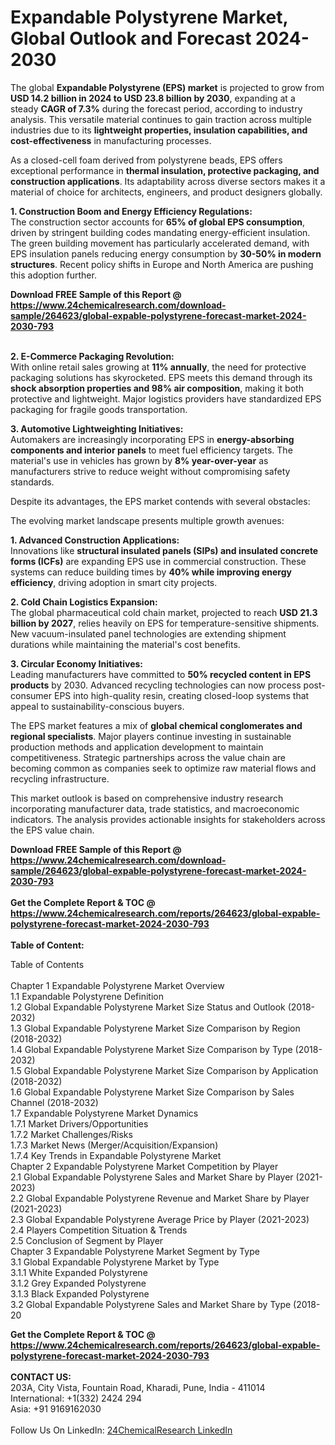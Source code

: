 <h1>Expandable Polystyrene Market, Global Outlook and Forecast 2024-2030</h1><p>The global <strong>Expandable Polystyrene (EPS) market</strong> is projected to grow from <strong>USD 14.2 billion in 2024 to USD 23.8 billion by 2030</strong>, expanding at a steady <strong>CAGR of 7.3%</strong> during the forecast period, according to industry analysis. This versatile material continues to gain traction across multiple industries due to its <strong>lightweight properties, insulation capabilities, and cost-effectiveness</strong> in manufacturing processes.</p><p>As a closed-cell foam derived from polystyrene beads, EPS offers exceptional performance in <strong>thermal insulation, protective packaging, and construction applications</strong>. Its adaptability across diverse sectors makes it a material of choice for architects, engineers, and product designers globally.</p><p><strong>1. Construction Boom and Energy Efficiency Regulations:</strong><br>
The construction sector accounts for <strong>65% of global EPS consumption</strong>, driven by stringent building codes mandating energy-efficient insulation. The green building movement has particularly accelerated demand, with EPS insulation panels reducing energy consumption by <strong>30-50% in modern structures</strong>. Recent policy shifts in Europe and North America are pushing this adoption further.</p><div><b>Download FREE Sample of this Report @ 
            <a href="https://www.24chemicalresearch.com/download-sample/264623/global-expable-polystyrene-forecast-market-2024-2030-793">
            https://www.24chemicalresearch.com/download-sample/264623/global-expable-polystyrene-forecast-market-2024-2030-793</a></b></div><br><p><strong>2. E-Commerce Packaging Revolution:</strong><br>
With online retail sales growing at <strong>11% annually</strong>, the need for protective packaging solutions has skyrocketed. EPS meets this demand through its <strong>shock absorption properties and 98% air composition</strong>, making it both protective and lightweight. Major logistics providers have standardized EPS packaging for fragile goods transportation.</p><p><strong>3. Automotive Lightweighting Initiatives:</strong><br>
Automakers are increasingly incorporating EPS in <strong>energy-absorbing components and interior panels</strong> to meet fuel efficiency targets. The material's use in vehicles has grown by <strong>8% year-over-year</strong> as manufacturers strive to reduce weight without compromising safety standards.</p><p>Despite its advantages, the EPS market contends with several obstacles:</p><p>The evolving market landscape presents multiple growth avenues:</p><p><strong>1. Advanced Construction Applications:</strong><br>
Innovations like <strong>structural insulated panels (SIPs) and insulated concrete forms (ICFs)</strong> are expanding EPS use in commercial construction. These systems can reduce building times by <strong>40% while improving energy efficiency</strong>, driving adoption in smart city projects.</p><p><strong>2. Cold Chain Logistics Expansion:</strong><br>
The global pharmaceutical cold chain market, projected to reach <strong>USD 21.3 billion by 2027</strong>, relies heavily on EPS for temperature-sensitive shipments. New vacuum-insulated panel technologies are extending shipment durations while maintaining the material's cost benefits.</p><p><strong>3. Circular Economy Initiatives:</strong><br>
Leading manufacturers have committed to <strong>50% recycled content in EPS products</strong> by 2030. Advanced recycling technologies can now process post-consumer EPS into high-quality resin, creating closed-loop systems that appeal to sustainability-conscious buyers.</p><p>The EPS market features a mix of <strong>global chemical conglomerates and regional specialists</strong>. Major players continue investing in sustainable production methods and application development to maintain competitiveness. Strategic partnerships across the value chain are becoming common as companies seek to optimize raw material flows and recycling infrastructure.</p><p>This market outlook is based on comprehensive industry research incorporating manufacturer data, trade statistics, and macroeconomic indicators. The analysis provides actionable insights for stakeholders across the EPS value chain.</p><div><b>Download FREE Sample of this Report @ 
            <a href="https://www.24chemicalresearch.com/download-sample/264623/global-expable-polystyrene-forecast-market-2024-2030-793">
            https://www.24chemicalresearch.com/download-sample/264623/global-expable-polystyrene-forecast-market-2024-2030-793</a></b></div><br><div><b>Get the Complete Report & TOC @ 
            <a href="https://www.24chemicalresearch.com/reports/264623/global-expable-polystyrene-forecast-market-2024-2030-793">
            https://www.24chemicalresearch.com/reports/264623/global-expable-polystyrene-forecast-market-2024-2030-793</a></b></div><br>
            <b>Table of Content:</b><p>Table of Contents<br />
<br />
Chapter 1 Expandable Polystyrene Market Overview<br />
    1.1 Expandable Polystyrene Definition<br />
    1.2 Global Expandable Polystyrene Market Size Status and Outlook (2018-2032)<br />
    1.3 Global Expandable Polystyrene Market Size Comparison by Region (2018-2032)<br />
    1.4 Global Expandable Polystyrene Market Size Comparison by Type (2018-2032)<br />
    1.5 Global Expandable Polystyrene Market Size Comparison by Application (2018-2032)<br />
    1.6 Global Expandable Polystyrene Market Size Comparison by Sales Channel (2018-2032)<br />
    1.7 Expandable Polystyrene Market Dynamics<br />
        1.7.1 Market Drivers/Opportunities<br />
        1.7.2 Market Challenges/Risks<br />
        1.7.3 Market News (Merger/Acquisition/Expansion)<br />
        1.7.4 Key Trends in Expandable Polystyrene Market<br />
Chapter 2 Expandable Polystyrene Market Competition by Player<br />
    2.1 Global Expandable Polystyrene Sales and Market Share by Player (2021-2023)<br />
    2.2 Global Expandable Polystyrene Revenue and Market Share by Player (2021-2023)<br />
    2.3 Global Expandable Polystyrene Average Price by Player (2021-2023)<br />
    2.4 Players Competition Situation & Trends<br />
    2.5 Conclusion of Segment by Player<br />
Chapter 3 Expandable Polystyrene Market Segment by Type<br />
    3.1 Global Expandable Polystyrene Market by Type<br />
        3.1.1 White Expanded Polystyrene<br />
        3.1.2 Grey Expanded Polystyrene<br />
        3.1.3 Black Expanded Polystyrene<br />
    3.2 Global Expandable Polystyrene Sales and Market Share by Type (2018-20</p><div><b>Get the Complete Report & TOC @ 
            <a href="https://www.24chemicalresearch.com/reports/264623/global-expable-polystyrene-forecast-market-2024-2030-793">
            https://www.24chemicalresearch.com/reports/264623/global-expable-polystyrene-forecast-market-2024-2030-793</a></b></div><br><b>CONTACT US:</b><br>
            203A, City Vista, Fountain Road, Kharadi, Pune, India - 411014<br>
            International: +1(332) 2424 294<br>
            Asia: +91 9169162030 <br><br>
            Follow Us On LinkedIn: <a href="https://www.linkedin.com/company/24chemicalresearch/">24ChemicalResearch LinkedIn</a>
